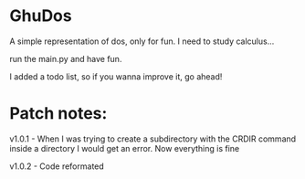 # GhuDos
A simple representation of dos, only for fun. I need to study calculus...

run the main.py and have fun.

I added a todo list, so if you wanna improve it, go ahead!

# Patch notes:

v1.0.1 - When I was trying to create a subdirectory with the CRDIR command inside a directory I would get an error. Now everything is fine

v1.0.2 - Code reformated